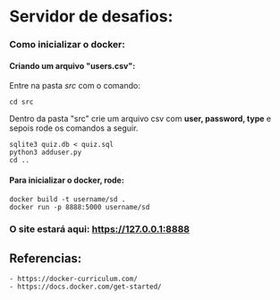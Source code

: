 # Servidor de desafios:

### Como inicializar o docker:
#### Criando um arquivo "users.csv":
Entre na pasta *src* com o comando:

    cd src
Dentro da pasta "src" crie um arquivo csv com **user, password, type** e sepois rode os comandos a seguir.

    sqlite3 quiz.db < quiz.sql
    python3 adduser.py
    cd ..
#### Para inicializar o docker, rode:
    docker build -t username/sd .
    docker run -p 8888:5000 username/sd

### O site estará aqui: https://127.0.0.1:8888

## Referencias:
    - https://docker-curriculum.com/
    - https://docs.docker.com/get-started/

